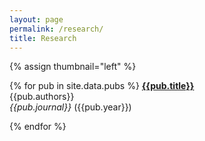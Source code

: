 ```yaml
---
layout: page
permalink: /research/
title: Research
---
```



{% assign thumbnail="left" %}

{% for pub in site.data.pubs %}
[**{{pub.title}}**]({{pub.url}})<br/>
{{pub.authors}} <br/>
<i>{{pub.journal}}</i> ({{pub.year}})

{% endfor %}
